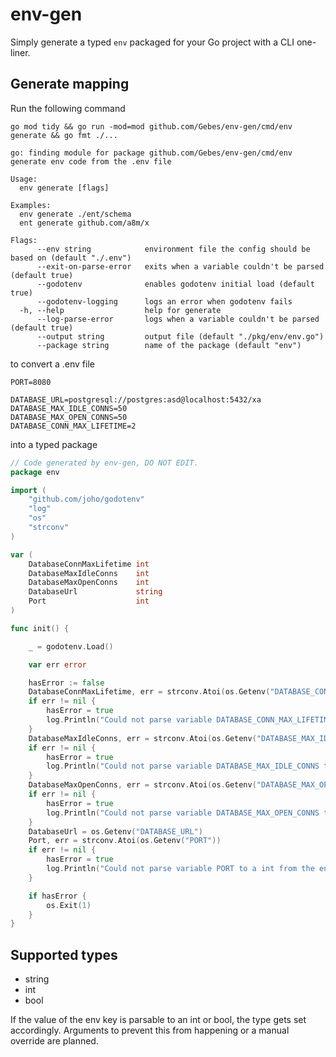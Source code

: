 # env-gen

Simply generate a typed `env` packaged for your Go project with a CLI one-liner.

## Generate mapping

Run the following command
```
go mod tidy && go run -mod=mod github.com/Gebes/env-gen/cmd/env generate && go fmt ./...
```
```
go: finding module for package github.com/Gebes/env-gen/cmd/env
generate env code from the .env file

Usage:
  env generate [flags]

Examples:
  env generate ./ent/schema
  ent generate github.com/a8m/x

Flags:
      --env string            environment file the config should be based on (default "./.env")
      --exit-on-parse-error   exits when a variable couldn't be parsed (default true)
      --godotenv              enables godotenv initial load (default true)
      --godotenv-logging      logs an error when godotenv fails
  -h, --help                  help for generate
      --log-parse-error       logs when a variable couldn't be parsed (default true)
      --output string         output file (default "./pkg/env/env.go")
      --package string        name of the package (default "env")

```
to convert a .env file
```dotenv
PORT=8080

DATABASE_URL=postgresql://postgres:asd@localhost:5432/xa
DATABASE_MAX_IDLE_CONNS=50
DATABASE_MAX_OPEN_CONNS=50
DATABASE_CONN_MAX_LIFETIME=2
```
into a typed package
```go
// Code generated by env-gen, DO NOT EDIT.
package env

import (
	"github.com/joho/godotenv"
	"log"
	"os"
	"strconv"
)

var (
	DatabaseConnMaxLifetime int
	DatabaseMaxIdleConns    int
	DatabaseMaxOpenConns    int
	DatabaseUrl             string
	Port                    int
)

func init() {

	_ = godotenv.Load()

	var err error

	hasError := false
	DatabaseConnMaxLifetime, err = strconv.Atoi(os.Getenv("DATABASE_CONN_MAX_LIFETIME"))
	if err != nil {
		hasError = true
		log.Println("Could not parse variable DATABASE_CONN_MAX_LIFETIME to a int from the environment:", err)
	}
	DatabaseMaxIdleConns, err = strconv.Atoi(os.Getenv("DATABASE_MAX_IDLE_CONNS"))
	if err != nil {
		hasError = true
		log.Println("Could not parse variable DATABASE_MAX_IDLE_CONNS to a int from the environment:", err)
	}
	DatabaseMaxOpenConns, err = strconv.Atoi(os.Getenv("DATABASE_MAX_OPEN_CONNS"))
	if err != nil {
		hasError = true
		log.Println("Could not parse variable DATABASE_MAX_OPEN_CONNS to a int from the environment:", err)
	}
	DatabaseUrl = os.Getenv("DATABASE_URL")
	Port, err = strconv.Atoi(os.Getenv("PORT"))
	if err != nil {
		hasError = true
		log.Println("Could not parse variable PORT to a int from the environment:", err)
	}

	if hasError {
		os.Exit(1)
	}
}
```

## Supported types
* string
* int
* bool

If the value of the env key is parsable to an int or bool, the type gets set accordingly. Arguments to prevent this from happening or a manual override are planned.